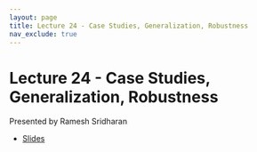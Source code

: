 ```yaml
---
layout: page
title: Lecture 24 - Case Studies, Generalization, Robustness
nav_exclude: true
---
```


# Lecture 24 - Case Studies, Generalization, Robustness

Presented by Ramesh Sridharan

- [Slides](https://docs.google.com/presentation/d/1zbWzt1hlXT3Vq3fWhVGLb2oD6Q_RvPPDUSheKEiR7qk/edit?usp=sharing)
